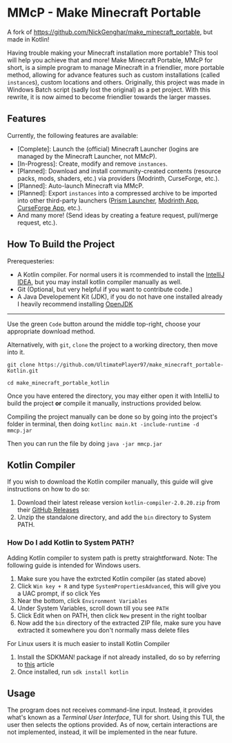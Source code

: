 # MMcP - Make Minecraft Portable
A fork of https://github.com/NickGenghar/make_minecraft_portable, but made in Kotlin!

Having trouble making your Minecraft installation more portable? This tool will help you achieve that and more! Make Minecraft Portable, MMcP for short, is a simple program to manage Minecraft in a friendlier, more portable method, allowing for advance features such as custom installations (called `instance`s), custom locations and others. Originally, this project was made in Windows Batch script (sadly lost the original) as a pet project. With this rewrite, it is now aimed to become friendlier towards the larger masses.

## Features
Currently, the following features are available:
- [Complete]: Launch the (official) Minecraft Launcher (logins are managed by the Minecraft Launcher, not MMcP).
- [In-Progress]: Create, modify and remove `instances`.
- [Planned]: Download and install community-created contents (resource packs, mods, shaders, etc.) via providers (Modrinth, CurseForge, etc.).
- [Planned]: Auto-launch Minecraft via MMcP.
- [Planned]: Export `instances` into a compressed archive to be imported into other third-party launchers ([Prism Launcher](https://prismlauncher.org/), [Modrinth App](https://modrinth.com/app), [CurseForge App](https://www.curseforge.com/download/app), etc.).
- And many more! (Send ideas by creating a feature request, pull/merge request, etc.).

## How To Build the Project
Prerequesteries:
 - A Kotlin compiler. For normal users it is rcommended to install the [IntelliJ IDEA](https://www.jetbrains.com/idea/download/?section=windows), but you may install kotlin compiler manually as well.
 - Git (Optional, but very helpful if you want to contribute code.)
 - A Java Developement Kit (JDK), if you do not have one installed already I heavily recommend installing [OpenJDK](https://adoptium.net/en-GB/temurin/releases/?version=21&package=jdk)

---
Use the green `Code` button around the middle top-right, choose your appropriate download method.

Alternatively, with `git`, `clone` the project to a working directory, then move into it.
```
git clone https://github.com/UltimatePlayer97/make_minecraft_portable-Kotlin.git

cd make_minecraft_portable_kotlin
```
Once you have entered the directory, you may either open it with IntelliJ to build the project **or** compile it manually, instructions provided below.

Compiling the project manually can be done so by going into the project's folder in terminal, then doing `kotlinc main.kt -include-runtime -d mmcp.jar`

Then you can run the file by doing `java -jar mmcp.jar`

## Kotlin Compiler
If you wish to download the Kotlin compiler manually, this guide will give instructions on how to do so:
 1. Download their latest release version `kotlin-compiler-2.0.20.zip` from their [GitHub Releases](https://github.com/JetBrains/kotlin/releases/tag/v2.0.20)
 2. Unzip the standalone directory, and add the `bin` directory to System PATH.

### How Do I add Kotlin to System PATH?
Adding Kotlin compiler to system path is pretty straightforward. Note: The following guide is intended for Windows users.
 1. Make sure you have the extrcted Kotlin compiler (as stated above)
 2. Click `Win key + R` and type `SystemPropertiesAdvanced`, this will give you a UAC prompt, if so click Yes
 3. Near the bottom, click `Environment Variables`
 4. Under System Variables, scroll down till you see `PATH`
 5. Click Edit when on PATH, then click `New` present in the right toolbar
 6. Now add the `bin` directory of the extracted ZIP file, make sure you have extracted it somewhere you don't normally mass delete files

For Linux users it is much easier to install Kotlin Compiler
 1. Install the SDKMAN! package if not already installed, do so by referring to [this](https://sdkman.io/install/) article
 2. Once installed, run `sdk install kotlin`

## Usage
The program does not receives command-line input. Instead, it provides what's known as a _Terminal User Interface_, TUI for short. Using this TUI, the user then selects the options provided. As of now, certain interactions are not implemented, instead, it will be implemented in the near future.
